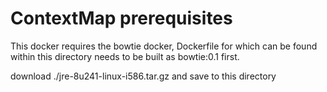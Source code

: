 # ContextMap prerequisites

This docker requires the bowtie docker, Dockerfile for which can be found within this directory needs to be built as bowtie:0.1 first.

download ./jre-8u241-linux-i586.tar.gz and save to this directory
